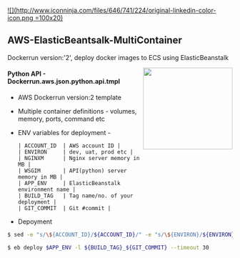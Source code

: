 [![](http://www.iconninja.com/files/646/741/224/original-linkedin-color-icon.png =100x20)](https://www.linkedin.com/in/vivekyad4v)

## AWS-ElasticBeantsalk-MultiContainer

Dockerrun version:'2', deploy docker images to ECS using ElasticBeanstalk

<a href="https://github.com/vivekyad4v?tab=followers"><img align="right" width="200" height="183" src="https://s3.amazonaws.com/github/ribbons/forkme_left_green_007200.png" /></a>

#### Python API - Dockerrun.aws.json.python.api.tmpl
  - AWS Dockerrun version:2 template
  - Multiple container definitions - volumes, memory, ports, command etc
  - ENV variables for deployment -

        | ACCOUNT_ID  | AWS account ID |
        | ENVIRON     | dev, uat, prod etc |
        | NGINXM      | Nginx server memory in MB |
        | WSGIM       | API(python) server memory in MB |
        | APP_ENV     | ElasticBeanstalk environment name |
        | BUILD_TAG   | Tag name/no. of your deployment |
        | GIT_COMMIT  | Git #commit |

  - Depoyment
  ``` sh
 $ sed -e "s/\${ACCOUNT_ID}/${ACCOUNT_ID}/" -e "s/\${ENVIRON}/${ENVIRON}/" -e "s/\${NGINXM}/${NGINXM}/" -e "s/\${WSGIM}/${WSGIM}/" Dockerrun.aws.python.api.json.tmpl > Dockerrun.aws.json
 
 $ eb deploy $APP_ENV -l ${BUILD_TAG}_${GIT_COMMIT} --timeout 30

  ```
